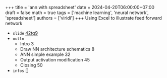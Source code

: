 +++
title = 'ann with spreadsheet'
date = 2024-04-20T06:00:00+07:00
draft = false
math = true
tags = ['machine learning', 'neural network', 'spreadsheet']
authors = ['viridi']
+++
Using Excel to illustrate feed forward network <!--more-->

+ `slide` [42tq9](https://osf.io/42tq9)
+ `outln`
  - Intro 3
  - Draw NN architecture schematics 8
  - ANN simple example 32
  - Output activation modification 45
  - Closing 50
+ `infos` []
